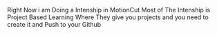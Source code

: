 Right Now i am Doing a Intenship in MotionCut 
Most of The Intenship is Project Based Learning Where They give you projects and you need to create it and Push to your Github
